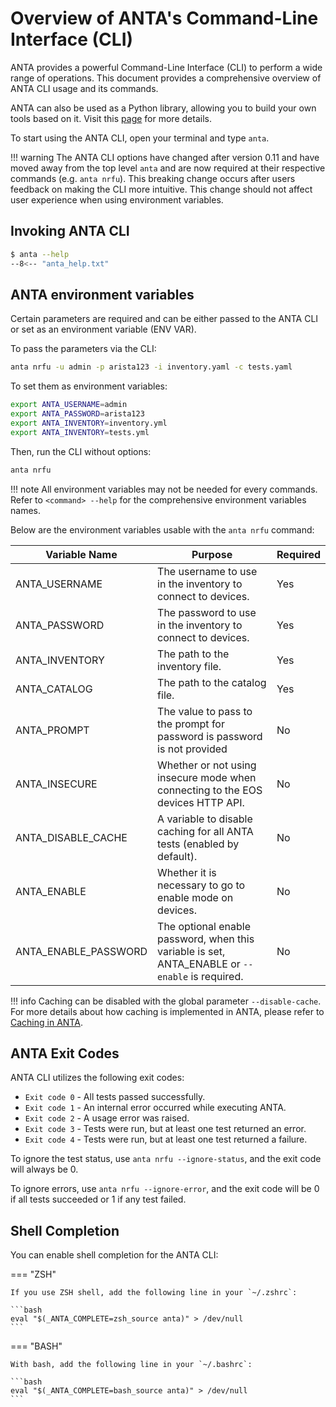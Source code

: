 <!--
  ~ Copyright (c) 2023-2024 Arista Networks, Inc.
  ~ Use of this source code is governed by the Apache License 2.0
  ~ that can be found in the LICENSE file.
  -->

# Overview of ANTA's Command-Line Interface (CLI)

ANTA provides a powerful Command-Line Interface (CLI) to perform a wide range of operations. This document provides a comprehensive overview of ANTA CLI usage and its commands.

ANTA can also be used as a Python library, allowing you to build your own tools based on it. Visit this [page](../advanced_usages/as-python-lib.md) for more details.

To start using the ANTA CLI, open your terminal and type `anta`.

!!! warning
    The ANTA CLI options have changed after version 0.11 and have moved away from the top level `anta` and are now required at their respective commands (e.g. `anta nrfu`). This breaking change occurs after users feedback on making the CLI more intuitive. This change should not affect user experience when using environment variables.

## Invoking ANTA CLI

```bash
$ anta --help
--8<-- "anta_help.txt"
```

## ANTA environment variables

Certain parameters are required and can be either passed to the ANTA CLI or set as an environment variable (ENV VAR).

To pass the parameters via the CLI:

```bash
anta nrfu -u admin -p arista123 -i inventory.yaml -c tests.yaml
```

To set them as environment variables:

```bash
export ANTA_USERNAME=admin
export ANTA_PASSWORD=arista123
export ANTA_INVENTORY=inventory.yml
export ANTA_INVENTORY=tests.yml
```

Then, run the CLI without options:

```bash
anta nrfu
```

!!! note
    All environment variables may not be needed for every commands.
    Refer to `<command> --help` for the comprehensive environment variables names.

Below are the environment variables usable with the `anta nrfu` command:

| Variable Name | Purpose | Required |
| ------------- | ------- |----------|
| ANTA_USERNAME | The username to use in the inventory to connect to devices. |  Yes  |
| ANTA_PASSWORD | The password to use in the inventory to connect to devices. |  Yes  |
| ANTA_INVENTORY | The path to the inventory file. |  Yes  |
| ANTA_CATALOG | The path to the catalog file. |  Yes  |
| ANTA_PROMPT | The value to pass to the prompt for password is password is not provided |  No  |
| ANTA_INSECURE | Whether or not using insecure mode when connecting to the EOS devices HTTP API. |  No  |
| ANTA_DISABLE_CACHE | A variable to disable caching for all ANTA tests (enabled by default). |  No  |
| ANTA_ENABLE | Whether it is necessary to go to enable mode on devices. |  No  |
| ANTA_ENABLE_PASSWORD | The optional enable password, when this variable is set, ANTA_ENABLE or `--enable` is required. |  No  |

!!! info
    Caching can be disabled with the global parameter `--disable-cache`. For more details about how caching is implemented in ANTA, please refer to [Caching in ANTA](../advanced_usages/caching.md).

## ANTA Exit Codes

ANTA CLI utilizes the following exit codes:

- `Exit code 0` - All tests passed successfully.
- `Exit code 1` - An internal error occurred while executing ANTA.
- `Exit code 2` - A usage error was raised.
- `Exit code 3` - Tests were run, but at least one test returned an error.
- `Exit code 4` - Tests were run, but at least one test returned a failure.

To ignore the test status, use `anta nrfu --ignore-status`, and the exit code will always be 0.

To ignore errors, use `anta nrfu --ignore-error`, and the exit code will be 0 if all tests succeeded or 1 if any test failed.

## Shell Completion

You can enable shell completion for the ANTA CLI:

=== "ZSH"

    If you use ZSH shell, add the following line in your `~/.zshrc`:

    ```bash
    eval "$(_ANTA_COMPLETE=zsh_source anta)" > /dev/null
    ```

=== "BASH"

    With bash, add the following line in your `~/.bashrc`:

    ```bash
    eval "$(_ANTA_COMPLETE=bash_source anta)" > /dev/null
    ```
